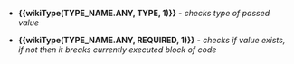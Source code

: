 - **{{wikiType(TYPE_NAME.ANY, TYPE, 1)}}** -
    *checks type of passed value*

- **{{wikiType(TYPE_NAME.ANY, REQUIRED, 1)}}** -
    *checks if value exists, if not then it breaks currently executed block of code*
